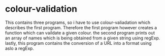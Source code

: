 # colour-validation
This contains three programs, so i have to use colour-valiadation which describes the first program. Therefore the first program however 
creates a function which can vaildate a given colour.
the second program prints out an array of names which is being obtained from a given string using regExp.
lastly, this program contains the conversion of a URL into a format using aslo a regExp.
